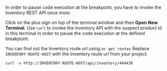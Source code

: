 In order to pause code execution at the breakpoint, you have to invoke the Inventory 
REST API once more.

Click on the plus sign on top of the terminal window and then 
**Open New Terminal**. Use `curl` to invoke the Inventory API with 
the suspect product id in this terminal in order to pause the code execution at the defined breakpoint.

You can find out the Inventory route url using `oc get routes` Replace 
`INVENTORY-ROUTE-HOST` with the Inventory route url from your project.

```curl -v http://INVENTORY-ROUTE-HOST/api/inventory/444436```
